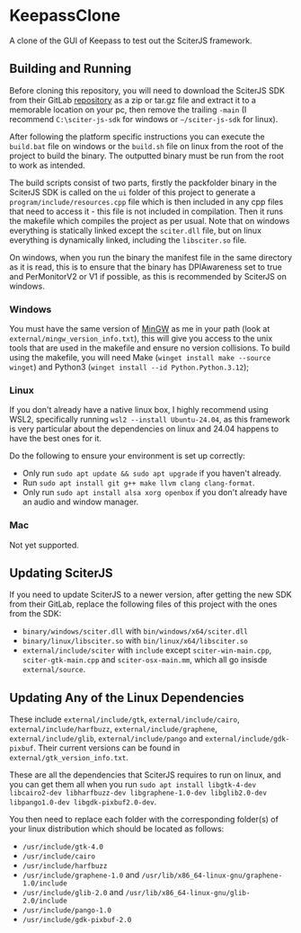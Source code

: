 # KeepassClone
A clone of the GUI of Keepass to test out the SciterJS framework.

## Building and Running
Before cloning this repository, you will need to download the SciterJS SDK from their GitLab
[repository](https://gitlab.com/sciter-engine/sciter-js-sdk) as a zip or tar.gz file and extract it
to a memorable location on your pc, then remove the trailing `-main` (I recommend `C:\sciter-js-sdk`
for windows or `~/sciter-js-sdk` for linux).

After following the platform specific instructions you can execute the `build.bat` file on windows
or the `build.sh` file on linux from the root of the project to build the binary. The outputted
binary must be run from the root to work as intended.

The build scripts consist of two parts, firstly the packfolder binary in the SciterJS SDK is called
on the `ui` folder of this project to generate a `program/include/resources.cpp` file which is then
included in any cpp files that need to access it - this file is not included in compilation. Then it
runs the makefile which compiles the project as per usual. Note that on windows everything is
statically linked except the `sciter.dll` file, but on linux everything is dynamically linked,
including the `libsciter.so` file.

On windows, when you run the binary the manifest file in the same directory as it is read, this is
to ensure that the binary has DPIAwareness set to true and PerMonitorV2 or V1 if possible, as this
is recommended by SciterJS on windows.

### Windows
You must have the same version of [MinGW](https://winlibs.com/) as me in your path (look at
`external/mingw_version_info.txt`), this will give you access to the unix tools that are used in the
makefile and ensure no version collisions. To build using the makefile, you will need Make (`winget
install make --source winget`) and Python3 (`winget install --id Python.Python.3.12`);

### Linux
If you don't already have a native linux box, I highly recommend using WSL2, specifically running
`wsl2 --install Ubuntu-24.04`, as this framework is very particular about the dependencies on linux
and 24.04 happens to have the best ones for it.

Do the following to ensure your environment is set up correctly:
- Only run `sudo apt update && sudo apt upgrade` if you haven't already.
- Run `sudo apt install git g++ make llvm clang clang-format`.
- Only run `sudo apt install alsa xorg openbox` if you don't already have an audio and window
  manager.

### Mac
Not yet supported.

## Updating SciterJS
If you need to update SciterJS to a newer version, after getting the new SDK from their GitLab,
replace the following files of this project with the ones from the SDK:
- `binary/windows/sciter.dll` with `bin/windows/x64/sciter.dll`
- `binary/linux/libsciter.so` with `bin/linux/x64/libsciter.so`
- `external/include/sciter` with `include` except `sciter-win-main.cpp`, `sciter-gtk-main.cpp` and
  `sciter-osx-main.mm`, which all go insisde `external/source`.

## Updating Any of the Linux Dependencies
These include `external/include/gtk`, `external/include/cairo`, `external/include/harfbuzz`,
`external/include/graphene`, `external/include/glib`, `external/include/pango` and
`external/include/gdk-pixbuf`. Their current versions can be found in
`external/gtk_version_info.txt`.

These are all the dependencies that SciterJS requires to run on linux, and you can get them all when
you run `sudo apt install libgtk-4-dev libcairo2-dev libharfbuzz-dev libgraphene-1.0-dev
libglib2.0-dev libpango1.0-dev libgdk-pixbuf2.0-dev`.

You then need to replace each folder with the corresponding folder(s) of your linux distribution
which should be located as follows:
- `/usr/include/gtk-4.0`
- `/usr/include/cairo`
- `/usr/include/harfbuzz`
- `/usr/include/graphene-1.0` and `/usr/lib/x86_64-linux-gnu/graphene-1.0/include`
- `/usr/include/glib-2.0` and `/usr/lib/x86_64-linux-gnu/glib-2.0/include`
- `/usr/include/pango-1.0`
- `/usr/include/gdk-pixbuf-2.0`
